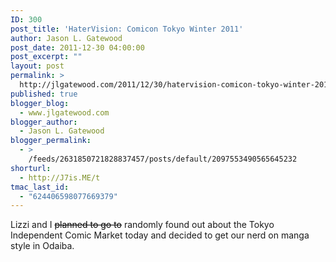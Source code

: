 ```yaml
---
ID: 300
post_title: 'HaterVision: Comicon Tokyo Winter 2011'
author: Jason L. Gatewood
post_date: 2011-12-30 04:00:00
post_excerpt: ""
layout: post
permalink: >
  http://jlgatewood.com/2011/12/30/hatervision-comicon-tokyo-winter-2011/
published: true
blogger_blog:
  - www.jlgatewood.com
blogger_author:
  - Jason L. Gatewood
blogger_permalink:
  - >
    /feeds/2631850721828837457/posts/default/2097553490565645232
shorturl:
  - http://J7is.ME/t
tmac_last_id:
  - "624406598077669379"
---
```

<div>Lizzi and I <span style="color: #000000"><del>planned to go to</del></span> randomly found out about the Tokyo Independent Comic Market today and decided to get our nerd on manga style in Odaiba.</div><br /><div></div><br /><div><br /><address> </address><address> </address><address> </address><address> </address></div>